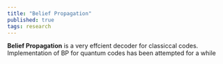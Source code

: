 ```yaml
---
title: "Belief Propagation"
published: true
tags: research
---
```


**Belief Propagation** is a very effcient decoder for classiccal codes. Implementation of BP for quantum codes has been attempted for a while


